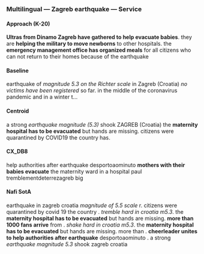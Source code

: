### Multilingual — Zagreb earthquake — Service



#### Approach (K-20)

**Ultras from Dinamo Zagreb have gathered to help evacuate babies**. they are **helping the military to move newborns** to other hospitals. the **emergency management office has organized meals** for all citizens who can not return to their homes because of the earthquake



#### Baseline

earthquake of *magnitude 5.3 on the Richter scale* in Zagreb (Croatia) *no victims have been registered* so far. in the middle of the coronavirus pandemic and in a winter t...



#### Centroid

a strong *earthquake magnitude (5.3)* shook ZAGREB (Croatia) the **maternity hospital has to be evacuated** but hands are missing. citizens were quarantined by COVID19 the country has.



#### CX\_DB8

help authorities after earthquake desportoaominuto **mothers with their babies evacuate** the maternity ward in a hospital paul tremblementdeterrezagreb big



#### Nafi SotA

earthquake in zagreb croatia *magnitude of 5.5 scale* r. citizens were quarantined by covid 19 the country .
*tremble hard in croatia m5.3*. the **maternity hospital has to be evacuated** but hands are missing. **more than 1000 fans arrive** from .
*shake hard in croatia m5.3*. the **maternity hospital has to be evacuated** but hands are missing. more than .
**cheerleader unites to help authorities after earthquake** desportoaominuto .
a strong *earthquake magnitude 5.3* shook zagreb croatia


